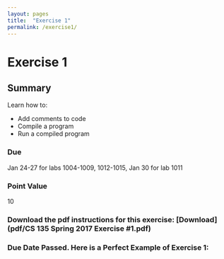 ```yaml
---
layout: pages
title:  "Exercise 1"
permalink: /exercise1/
---
```


# Exercise 1

## Summary

Learn how to:

- Add comments to code
- Compile a program
- Run a compiled program

### Due
Jan 24-27 for labs 1004-1009, 1012-1015, Jan 30 for lab 1011

### Point Value
10

### Download the pdf instructions for this exercise: [Download](pdf/CS 135 Spring 2017 Exercise #1.pdf)

### Due Date Passed. Here is a Perfect Example of Exercise 1:

